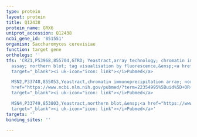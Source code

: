 ```yaml
---
type: protein
layout: protein
title: Q12438
protein_name: GRX6
uniprot_accession: Q12438
ncbi_gene_id: '851551'
organism: Saccharomyces cerevisiae
function: target gene
orthologs: ''
tfs: 'CRZ1,P53968,855704,GTRD; Yeastract,array technology; chromatin immunoprecipitation
  assay; northern blot; tag visualisation by fluorescence,&ensp;<a href="https://www.ncbi.nlm.nih.gov/pubmed/?term=18503006%5Buid%5D+OR+18818649%5Buid%5D+OR+27924024%5Buid%5D+OR+24170807%5Buid%5D+OR+12058033%5Buid%5D"
  target="_blank"><i uk-icon="icon: link"></i>Pubmed</a>

  MSN2,P33748,855053,Yeastract,chromatin immunoprecipitation array; northern blot,&ensp;<a
  href="https://www.ncbi.nlm.nih.gov/pubmed/?term=22354995%5Buid%5D+OR+18503006%5Buid%5D+OR+24170807%5Buid%5D"
  target="_blank"><i uk-icon="icon: link"></i>Pubmed</a>

  MSN4,P33749,853803,Yeastract,northern blot,&ensp;<a href="https://www.ncbi.nlm.nih.gov/pubmed/?term=18503006%5Buid%5D+OR+24170807%5Buid%5D"
  target="_blank"><i uk-icon="icon: link"></i>Pubmed</a>'
targets: ''
binding_sites: ''

---
```


